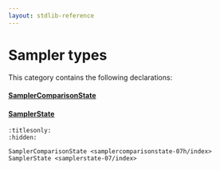 ```yaml
---
layout: stdlib-reference
---
```

# Sampler types

This category contains the following declarations:

#### [SamplerComparisonState](samplercomparisonstate-07h/index.html)

#### [SamplerState](samplerstate-07/index.html)


```{toctree}
:titlesonly:
:hidden:

SamplerComparisonState <samplercomparisonstate-07h/index>
SamplerState <samplerstate-07/index>
```
